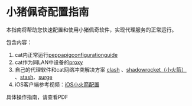 # 小猪佩奇配置指南

本指南将帮助您快速配置和使用小猪佩奇软件，实现代理服务的正常运行。

包含内容：

1. cat内正常运行[peppapigconfigurationguide](https://github.com/wlabby/peppapigconfigurationguide/blob/main/peppapigconfigurationguide/PeppaPigConfigurationGuide.md)
2. cat作为同LAN中设备的[proxy](https://github.com/wlabby/peppapigconfigurationguide/blob/main/%E6%9E%84%E5%BB%BA%E5%86%85%E7%BD%91%E4%BB%A3%E7%90%86%E6%96%B9%E6%B3%95-%E9%85%8D%E7%BD%AE%E4%BB%A3%E7%90%86%E4%B8%BA%E5%BE%AE%E6%9C%8D%E6%89%80%E5%9C%A8%E5%B1%80%E5%9F%9F%E7%BD%91%E5%8F%AF%E8%AE%BF%E9%97%AE/%E6%9E%84%E5%BB%BA%E5%86%85%E7%BD%91%E4%BB%A3%E7%90%86%E6%96%B9%E6%B3%95%EF%BC%9A%E9%85%8D%E7%BD%AE%E4%BB%A3%E7%90%86%E4%B8%BA%E5%BE%AE%E6%9C%8D%E6%89%80%E5%9C%A8%E5%B1%80%E5%9F%9F%E7%BD%91%E5%8F%AF%E8%AE%BF%E9%97%AE.md)
3. 自己的代理软件和cat网络冲突解决方案  [clash](https://github.com/wlabby/peppapigconfigurationguide/blob/main/%E8%87%AA%E5%B7%B1%E7%9A%84%E4%BB%A3%E7%90%86%E8%BD%AF%E4%BB%B6%E5%92%8C%E5%BE%AE%E6%9C%8D%E7%BD%91%E7%BB%9C%E5%86%B2%E7%AA%81%E8%A7%A3%E5%86%B3%E6%96%B9%E6%A1%88/clash/clash.md) 、[shadowrocket（小火箭）](https://github.com/wlabby/peppapigconfigurationguide/blob/main/%E8%87%AA%E5%B7%B1%E7%9A%84%E4%BB%A3%E7%90%86%E8%BD%AF%E4%BB%B6%E5%92%8C%E5%BE%AE%E6%9C%8D%E7%BD%91%E7%BB%9C%E5%86%B2%E7%AA%81%E8%A7%A3%E5%86%B3%E6%96%B9%E6%A1%88/shadowrocket%EF%BC%88%E5%B0%8F%E7%81%AB%E7%AE%AD%EF%BC%89/shadowrocket.md) 、[stash](https://github.com/wlabby/peppapigconfigurationguide/blob/main/%E8%87%AA%E5%B7%B1%E7%9A%84%E4%BB%A3%E7%90%86%E8%BD%AF%E4%BB%B6%E5%92%8C%E5%BE%AE%E6%9C%8D%E7%BD%91%E7%BB%9C%E5%86%B2%E7%AA%81%E8%A7%A3%E5%86%B3%E6%96%B9%E6%A1%88/stash/stash.md)、[surge](https://github.com/wlabby/peppapigconfigurationguide/blob/main/%E8%87%AA%E5%B7%B1%E7%9A%84%E4%BB%A3%E7%90%86%E8%BD%AF%E4%BB%B6%E5%92%8C%E5%BE%AE%E6%9C%8D%E7%BD%91%E7%BB%9C%E5%86%B2%E7%AA%81%E8%A7%A3%E5%86%B3%E6%96%B9%E6%A1%88/surge/surge.md)
4. iOS客户端参考视频：[iOS小火箭配置](https://github.com/wlabby/peppapigconfigurationguide/blob/main/iOS%E5%B0%8F%E7%81%AB%E7%AE%AD%E9%85%8D%E7%BD%AE/iOS-%E5%B0%8F%E7%81%AB%E7%AE%AD%E5%92%8C%E7%8C%AB%E7%BD%91%E7%BB%9C%E5%86%B2%E7%AA%81%E8%A7%A3%E5%86%B3%E6%96%B9%E6%A1%88.mp4)



具体操作指南，请查看PDF
